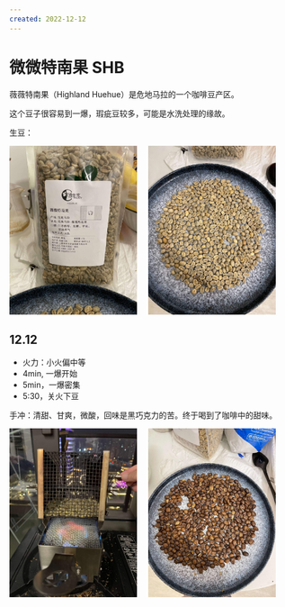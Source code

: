 ```yaml
---
created: 2022-12-12
---
```


# 微微特南果 SHB

薇薇特南果（Highland Huehue）是危地马拉的一个咖啡豆产区。

这个豆子很容易到一爆，瑕疵豆较多，可能是水洗处理的缘故。

生豆：

<img src="./images/highland-huehue-raw-bean-package.png" alt="highland-huehue-raw-bean-package" height="300"><img src="./images/highland-huehue-raw-bean.png" alt="highland-huehue-raw-bean" height="300" style="margin-left: 20px;">

## 12.12

- 火力：小火偏中等
- 4min, 一爆开始
- 5min，一爆密集
- 5:30，关火下豆

手冲：清甜、甘爽，微酸，回味是黑巧克力的苦。终于喝到了咖啡中的甜味。

<img src="./images/fire.png" alt="fire" height="300"><img src="./images/roasted-bean.png" alt="roasted-bean" height="300" style="margin-left: 20px;">

